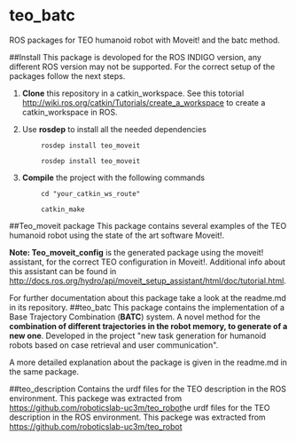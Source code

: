 teo_batc
=========

ROS packages for TEO humanoid robot with Moveit! and the batc method.

##Install
This package is devoloped for the ROS INDIGO version, any different ROS version may not be supported. For the correct setup of the packages follow the next steps.

1. **Clone** this repository in a catkin_workspace. See this totorial <http://wiki.ros.org/catkin/Tutorials/create_a_workspace> to create a catkin_workspace in ROS.

2. Use **rosdep** to install all the needed dependencies

```
		rosdep install teo_moveit

		rosdep install teo_moveit
```

3. **Compile** the project with the following commands

```
		cd "your_catkin_ws_route"

		catkin_make	
```


##Teo_moveit package
This package contains several examples of the TEO humanoid robot using the state of the art software Moveit!. 

**Note: Teo_moveit_config** is the generated package using the moveit! assistant, for the correct TEO configuration in Moveit!. Additional info about this assistant can be found in <http://docs.ros.org/hydro/api/moveit_setup_assistant/html/doc/tutorial.html>.

For further documentation about this package take a look at the readme.md in its repository.
##teo_batc
This package contains the implementation of a Base Trajectory Combination (**BATC**) system. A novel method for the **combination of different trajectories in the robot memory, to generate of a new one**. Developed in the project "new task generation for humanoid robots based on case retrieval and user communication". 

A more detailed explanation about the package is given in the readme.md in the same package.

##teo_description
Contains the urdf files for the TEO description in the ROS environment. This packege was extracted from <https://github.com/roboticslab-uc3m/teo_robot>he urdf files for the TEO description in the ROS environment. This packege was extracted from <https://github.com/roboticslab-uc3m/teo_robot>